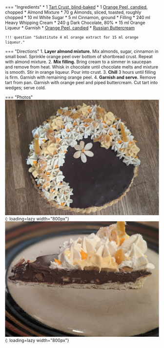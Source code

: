 === "Ingredients"
    * 1 [Tart Crust, blind-baked](../../breads/crusts/tart-crust.md)
    * 1 [Orange Peel, candied](../candied-orange-peel.md), chopped
    * Almond Mixture
        * 70 g Almonds, sliced, toasted, roughly chopped
        * 10 ml White Sugar
        * 5 ml Cinnamon, ground
    * Filling
        * 240 ml Heavy Whipping Cream
        * 240 g Dark Chocolate, 80%
        * 15 ml Orange Liqueur
    * Garnish
        * [Orange Peel, candied](../candied-orange-peel.md)
        * [Russian Buttercream](../russian-buttercream.md)

    !!! question "Substitute 4 ml orange extract for 15 ml orange liqueur."

=== "Directions"
    1. **Layer almond mixture.** Mix almonds, sugar, cinnamon in small bowl. Sprinkle orange peel over bottom of shortbread crust. Repeat with almond mixture.
    2. **Mix filling.** Bring cream to a simmer in saucepan and remove from heat. Whisk in chocolate until chocolate melts and mixture is smooth. Stir in orange liqueur. Pour into crust.
    3. **Chill** 3 hours until filling is firm. Garnish with remaining orange peel.
    4. **Garnish and serve.** Remove tart from pan. Garnish with orange peel and piped buttercream. Cut tart into wedges; serve cold.

=== "Photos"
    ![Orange Chocolate Tart](../../../assets/images/orange-chocolate-tart.jpg){: loading=lazy width="800px"}
    ![Orange Chocolate Tart Slice](../../../assets/images/orange-chocolate-tart-slice.jpg){: loading=lazy width="800px"}

[^1]:
    Fenzl, Barbara Pool. ["Dark Chocolate and Orange Tart with Toasted Almonds."](https://www.bonappetit.com/recipe/dark-chocolate-and-orange-tart-with-toasted-almonds) *Bon Appetit.* 7 April 2008. Accessed December 2020.
